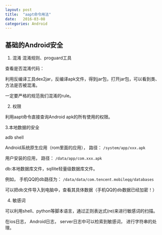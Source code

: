 ```yaml
---
layout: post
title:  "aapt命令用法"
date:   2016-03-08 
categories: Android
---
```


## 基础的Android安全 ##

1. 混淆
混淆规则、proguard工具

查看是否混淆代码：

利用反编译工具dex2jar，反编译apk文件，得到jar包，打开jar包，可以看到类、方法是否被混淆。

一定要严格的规范我们混淆的rule。

2. 权限

利用aapt命令直接查询Android apk的所有使用的权限。

3.本地数据的安全

adb shell

Android系统原生应用（rom里面的应用）， 路径： `/system/app/xxx.apk`

用户安装的应用， 路径： `/data/app/com.xxx.apk`

db:本地数据库文件，sqllite轻量级数据库文件。

例如， 手机QQ的db路径为： `/data/data/com.tencent.mobileqq/databases`

可以把db文件导入到电脑中，查看其具体数据（手机QQ的db数据已经加密！）

4. 敏感词

可以利用shell、python等脚本语言，通过正则表达式(re)来进行敏感词的扫描。

在ios日志， Android日志， server日志中可以检索到敏感词， 进行字符串的处理。

